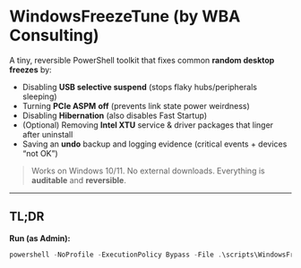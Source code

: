 # WindowsFreezeTune (by WBA Consulting)

A tiny, reversible PowerShell toolkit that fixes common **random desktop freezes** by:
- Disabling **USB selective suspend** (stops flaky hubs/peripherals sleeping)
- Turning **PCIe ASPM** **off** (prevents link state power weirdness)
- Disabling **Hibernation** (also disables Fast Startup)
- (Optional) Removing **Intel XTU** service & driver packages that linger after uninstall
- Saving an **undo** backup and logging evidence (critical events + devices “not OK”)

> Works on Windows 10/11. No external downloads. Everything is **auditable** and **reversible**.

---

## TL;DR

**Run (as Admin):**
```powershell
powershell -NoProfile -ExecutionPolicy Bypass -File .\scripts\WindowsFreezeTune.ps1

